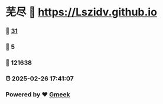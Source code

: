 # 芜尽 :link: https://Lszidv.github.io 
### :page_facing_up: [31](https://Lszidv.github.io/tag.html) 
### :speech_balloon: 5 
### :hibiscus: 121638 
### :alarm_clock: 2025-02-26 17:41:07 
### Powered by :heart: [Gmeek](https://github.com/Meekdai/Gmeek)
